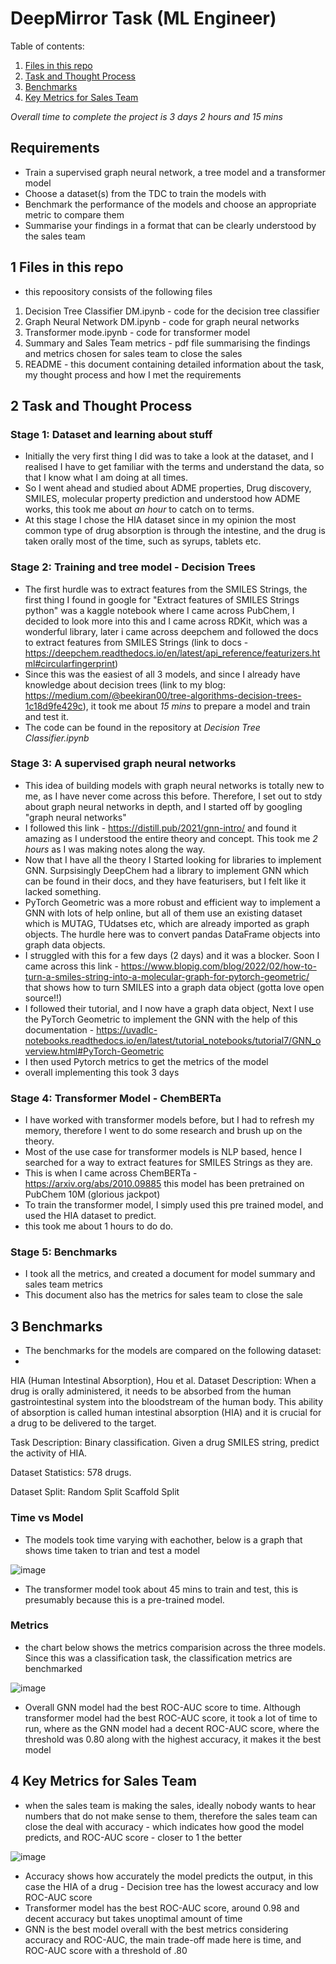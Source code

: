 # DeepMirror Task (ML Engineer)

Table of contents:

1. [Files in this repo](#1-files-in-this-repo)
2. [Task and Thought Process](#2-task-and-thought-process)
3. [Benchmarks](#3-benchmarks)
4. [Key Metrics for Sales Team](#4-key-metrics-for-sales-team)

*Overall time to complete the project is 3 days 2 hours and 15 mins* 

## Requirements
* Train a supervised graph neural network, a tree model and a transformer model
* Choose a dataset(s) from the TDC to train the models with
* Benchmark the performance of the models and choose an appropriate metric to compare them
* Summarise your findings in a format that can be clearly understood by the sales team

## 1 Files in this repo

* this repoository consists of the following files

1. Decision Tree Classifier DM.ipynb - code for the decision tree classifier
2. Graph Neural Network DM.ipynb - code for graph neural networks
3. Transformer mode.ipynb - code for transformer model
4. Summary and Sales Team metrics - pdf file summarising the findings and metrics chosen for sales team to close the sales
5. README - this document containing detailed information about the task, my thought process and how I met the requirements

## 2 Task and Thought Process

### Stage 1: Dataset and learning about stuff
* Initially the very first thing I did was to take a look at the dataset, and I realised I have to get familiar with the terms and understand the data, so that I know what I am doing at all times.  
* So I went ahead and studied about ADME properties, Drug discovery, SMILES, molecular property prediction and understood how ADME works, this took me about *an hour* to catch on to terms.  
* At this stage I chose the HIA dataset since in my opinion the most common type of drug absorption is through the intestine, and the drug is taken orally most of the time, such as syrups, tablets etc.

### Stage 2: Training and tree model - Decision Trees
* The first hurdle was to extract features from the SMILES Strings, the first thing I found in google for "Extract features of SMILES Strings python" was a kaggle notebook where I came across PubChem, I decided to look more into this and I came across RDKit, which was a wonderful library, later i came across deepchem and followed the docs to extract features from SMILES Strings (link to docs - https://deepchem.readthedocs.io/en/latest/api_reference/featurizers.html#circularfingerprint)
* Since this was the easiest of all 3 models, and since I already have knowledge about decision trees (link to my blog: https://medium.com/@beekiran00/tree-algorithms-decision-trees-1c18d9fe429c), it took me about *15 mins* to prepare a model and train and test it.
* The code can be found in the repository at *Decision Tree Classifier.ipynb*

### Stage 3: A supervised graph neural networks
* This idea of building models with graph neural networks is totally new to me, as I have never come across this before. Therefore, I set out to stdy about graph neural networks in depth, and I started off by googling "graph neural networks"
* I followed this link - https://distill.pub/2021/gnn-intro/ and found it amazing as I understood the entire theory and concept. This took me *2 hours* as I was making notes along the way.
* Now that I have all the theory I Started looking for libraries to implement GNN. Surpsisingly DeepChem had a library to implement GNN which can be found in their docs, and they have featurisers, but I felt like it lacked something.
* PyTorch Geometric was a more robust and efficient way to implement a GNN with lots of help online, but all of them use an existing dataset which is MUTAG, TUdatses etc, which are already imported as graph objects. The hurdle here was to convert pandas DataFrame objects into graph data objects.
* I struggled with this for a few days (2 days) and it was a blocker. Soon I came across this link - https://www.blopig.com/blog/2022/02/how-to-turn-a-smiles-string-into-a-molecular-graph-for-pytorch-geometric/ that shows how to turn SMILES into a graph data object (gotta love open source!!)
* I followed their tutorial, and I now have a graph data object, Next I use the PyTorch Geometric to implement the GNN with the help of this documentation - https://uvadlc-notebooks.readthedocs.io/en/latest/tutorial_notebooks/tutorial7/GNN_overview.html#PyTorch-Geometric
* I then used Pytorch metrics to get the metrics of the model
* overall implementing this took 3 days

### Stage 4: Transformer Model - ChemBERTa
* I have worked with transformer models before, but I had to refresh my memory, therefore I went to do some research and brush up on the theory.
* Most of the use case for transformer models is NLP based, hence I searched for a way to extract features for SMILES Strings as they are.
* This is when I came across ChemBERTa - https://arxiv.org/abs/2010.09885 this model has been pretrained on PubChem 10M (glorious jackpot)
* To train the transformer model, I simply used this pre trained model, and used the HIA dataset to predict.
* this took me about 1 hours to do do.

### Stage 5: Benchmarks
* I took all the metrics, and created a document for model summary and sales team metrics
* This document also has the metrics for sales team to close the sale


## 3 Benchmarks

* The benchmarks for the models are compared on the following dataset:
* 
HIA (Human Intestinal Absorption), Hou et al.
Dataset Description: When a drug is orally administered, it needs to be absorbed from the human gastrointestinal system into the bloodstream of the human body. This ability of absorption is called human intestinal absorption (HIA) and it is crucial for a drug to be delivered to the target.

Task Description: Binary classification. Given a drug SMILES string, predict the activity of HIA.

Dataset Statistics: 578 drugs.

Dataset Split: Random Split Scaffold Split

### Time vs Model

* The models took time varying with eachother, below is a graph that shows time taken to trian and test a model


![image](https://user-images.githubusercontent.com/63056373/208525051-28882e50-c605-46c2-a69b-6e4b84aeac8a.png)

* The transformer model took about 45 mins to train and test, this is presumably because this is a pre-trained model.

### Metrics

* the chart below shows the metrics comparision across the three models. Since this was a classification task, the classification metrics are benchmarked


![image](https://user-images.githubusercontent.com/63056373/208525339-b54841c9-a237-41b8-961c-ce6cbb74076d.png)

* Overall GNN model had the best ROC-AUC score to time. Although transformer model had the best ROC-AUC score, it took a lot of time to run, where as the GNN model had a decent ROC-AUC score, where the threshold was 0.80 along with the highest accuracy, it makes it the best model

## 4 Key Metrics for Sales Team
* when the sales team is making the sales, ideally nobody wants to hear numbers that do not make sense to them, therefore the sales team can close the deal with accuracy - which indicates how good the model predicts, and ROC-AUC score - closer to 1 the better 


![image](https://user-images.githubusercontent.com/63056373/208525782-7263daba-6557-4e2c-bec3-6207f13b88de.png)

* Accuracy shows how accurately the model predicts the output, in this case the HIA of
a drug - Decision tree has the lowest accuracy and low ROC-AUC score
* Transformer model has the best ROC-AUC score, around 0.98 and decent accuracy
but takes unoptimal amount of time
* GNN is the best model overall with the best metrics considering accuracy and
ROC-AUC, the main trade-off made here is time, and ROC-AUC score with a
threshold of .80



